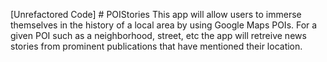 [Unrefactored Code] # POIStories This app will allow users to immerse themselves in the history of a local area by using Google Maps POIs. 
For a given POI such as a neighborhood, street, etc the app will retreive news stories from prominent publications that have mentioned their location. 
